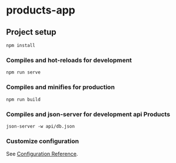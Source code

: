# products-app

## Project setup
```
npm install
```

### Compiles and hot-reloads for development
```
npm run serve
```

### Compiles and minifies for production
```
npm run build
```

### Compiles and json-server for development api Products
```
json-server -w api/db.json
```

### Customize configuration
See [Configuration Reference](https://cli.vuejs.org/config/).
